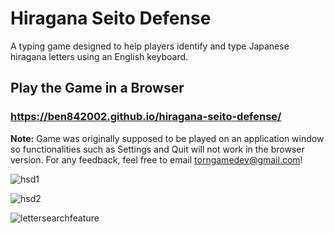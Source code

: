 # Hiragana Seito Defense
A typing game designed to help players identify and type Japanese hiragana letters using an English keyboard.  

## Play the Game in a Browser
### https://ben842002.github.io/hiragana-seito-defense/  
**Note:** Game was originally supposed to be played on an application window so functionalities such as Settings and Quit will not work in the browser version. 
For any feedback, feel free to email torngamedev@gmail.com!

![hsd1](https://user-images.githubusercontent.com/78128664/187120015-50bbfef7-8f15-4cea-9186-6307804d9e5c.png)

![hsd2](https://user-images.githubusercontent.com/78128664/187120018-15f0097d-7aea-4b5b-a80d-fe6986d7c249.png)

![lettersearchfeature](https://user-images.githubusercontent.com/78128664/209599499-44e76f76-7f20-452a-aa22-3e3d83e0bc25.png)
